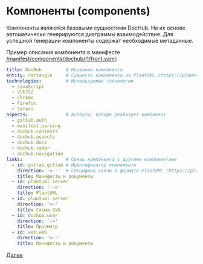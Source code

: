 # Компоненты (components)
Компоненты являются базовыми сущностями DocHub. На их основе автоматически генерируются диаграммы взаимодействия.
Для успешной генерации компоненты содержат необходимые метаданные.

Пример описания компонента в манифесте [/manifest/components/dochub/l1/front.yaml](/manifest/components/dochub/l1/front.yaml):
```yaml
title: DocHub         # Название компонента
entity: rectangle     # Сущность компонента из PlantUML (https://plantuml.com/ru/deployment-diagram)
technologies:         # Используемые технологии
  - JavaScript
  - VUEJS2
  - Chrome
  - Firefox
  - Safari
aspects:              # Аспекты, которе реализует компонент
  - gitlab.auth
  - manifest.parsing
  - dochub.contexts
  - dochub.aspects
  - dochub.docs
  - dochub.radar
  - dochub.navigation
links:                # Связь компонента с другими компонентами
  - id: gitlab.gitlab # Идентификатор компонента
    direction: '<--'  # Специфика связи в формате PlantUML (https://plantuml.com/ru/component-diagram)
    title: Манифесты и документы
  - id: plantuml.server
    direction: '-->'
    title: PlantUML
  - id: plantuml.server
    direction: '<-'
    title: Схема SVG
  - id: dochub.user
    direction: '->'
    title: Просмотр
  - id: web.web
    direction: '<--'
    title: Манифесты и документы
```

[Далее](/docs/dochub_contexts)

